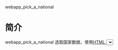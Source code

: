 webapp_pick_a_national
# 简介 
webapp_pick_a_national 选取国家数据，使用[HTML <select> 标签](http://www.w3school.com.cn/tags/tag_select.asp)

